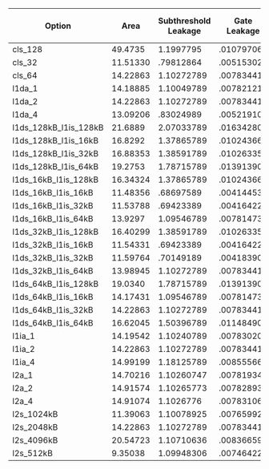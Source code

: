 | Option | Area | Subthreshold Leakage | Gate Leakage | Runtime Dynamic | Peak Dynamic | Total Power | Peak Power | Execution Time | Energy | Energy Efficiency | Energy Efficiency / Area |
| --- | --- | --- | --- | --- | --- | --- | --- | --- | --- | --- | --- |
| cls_128 | 49.4735 | 1.1997795 | .01079706 | .5813396 | 7.75802 | 1.79191616 | 8.96859656 | 0.123605 | .22148979 | 4.514880 | .091258 |
| cls_32 | 11.51330 | .79812864 | .005153027 | .18194723 | 1.162398 | .985228897 | 1.965679667 | 0.121456 | .119661960 | 8.356874 | .725845 |
| cls_64 | 14.22863 | 1.10272789 | .007834414 | .3231574 | 2.494852 | 1.433719704 | 3.605414304 | 0.123265 | .176727459 | 5.658430 | .397679 |
| l1da_1 | 14.18885 | 1.10049789 | .007821214 | .3217718 | 2.492292 | 1.430090904 | 3.600611104 | 0.123599 | .176757805 | 5.657458 | .398725 |
| l1da_2 | 14.22863 | 1.10272789 | .007834414 | .3231574 | 2.494852 | 1.433719704 | 3.605414304 | 0.123265 | .176727459 | 5.658430 | .397679 |
| l1da_4 | 13.09206 | .83024989 | .005219104 | .3288343 | 2.502302 | 1.164303294 | 3.337770994 | 0.123225 | .143471273 | 6.970036 | .532386 |
| l1ds_128kB_l1is_128kB | 21.6889 | 2.07033789 | .016342804 | .43620883 | 3.554992 | 2.522889524 | 5.641672694 | 0.111728 | .281877400 | 3.547641 | .163569 |
| l1ds_128kB_l1is_16kB | 16.8292 | 1.37865789 | .010243664 | .3977849 | 2.694572 | 1.786686454 | 4.083473554 | 0.130914 | .233902270 | 4.275289 | .254039 |
| l1ds_128kB_l1is_32kB | 16.88353 | 1.38591789 | .010263354 | .4105021 | 2.706222 | 1.806683344 | 4.102403244 | 0.123207 | .222596034 | 4.492443 | .266084 |
| l1ds_128kB_l1is_64kB | 19.2753 | 1.78715789 | .013913904 | .43621021 | 3.300662 | 2.237282004 | 5.101733794 | 0.111727 | .249964806 | 4.000563 | .207548 |
| l1ds_16kB_l1is_128kB | 16.34324 | 1.37865789 | .010243664 | .12228883 | 2.858312 | 1.511190384 | 4.247213554 | 0.112404 | .169863843 | 5.887068 | .360214 |
| l1ds_16kB_l1is_16kB | 11.48356 | .68697589 | .004144534 | .1298539 | 1.997892 | .820974324 | 2.689012424 | 0.131573 | .108018054 | 9.257711 | .806170 |
| l1ds_16kB_l1is_32kB | 11.53788 | .69423389 | .004164224 | .1258691 | 2.009542 | .824267214 | 2.707940114 | 0.123825 | .102064887 | 9.797688 | .849175 |
| l1ds_16kB_l1is_64kB | 13.9297 | 1.09546789 | .007814734 | .12228827 | 2.603982 | 1.225570894 | 3.707264624 | 0.112404 | .137759070 | 7.259050 | .521120 |
| l1ds_32kB_l1is_128kB | 16.40299 | 1.38591789 | .010263354 | .12422504 | 2.866502 | 1.520406284 | 4.262683244 | 0.111999 | .170283983 | 5.872542 | .358016 |
| l1ds_32kB_l1is_16kB | 11.54331 | .69423389 | .004164224 | .1315168 | 2.006082 | .829914914 | 2.704480114 | 0.131182 | .108869898 | 9.185275 | .795722 |
| l1ds_32kB_l1is_32kB | 11.59764 | .70149189 | .004183904 | .1276196 | 2.017732 | .833295394 | 2.723407794 | 0.123439 | .102861150 | 9.721843 | .838260 |
| l1ds_32kB_l1is_64kB | 13.98945 | 1.10272789 | .007834414 | .12422441 | 2.612172 | 1.234786714 | 3.722734304 | 0.111999 | .138294877 | 7.230925 | .516884 |
| l1ds_64kB_l1is_128kB | 19.0340 | 1.78715789 | .013913904 | .33984726 | 3.343622 | 2.140919054 | 5.144693794 | 0.111796 | .239346186 | 4.178048 | .219504 |
| l1ds_64kB_l1is_16kB | 14.17431 | 1.09546789 | .007814734 | .3155536 | 2.483202 | 1.418836224 | 3.586484624 | 0.130985 | .185846262 | 5.380791 | .379615 |
| l1ds_64kB_l1is_32kB | 14.22863 | 1.10272789 | .007834414 | .3231574 | 2.494852 | 1.433719704 | 3.605414304 | 0.123265 | .176727459 | 5.658430 | .397679 |
| l1ds_64kB_l1is_64kB | 16.62045 | 1.50396789 | .011484904 | .33985768 | 3.089292 | 1.855310474 | 4.604744794 | 0.111792 | .207408868 | 4.821394 | .290088 |
| l1ia_1 | 14.19542 | 1.10240789 | .007830204 | .3143511 | 2.465032 | 1.424589194 | 3.575270094 | 0.132392 | .188604212 | 5.302108 | .373508 |
| l1ia_2 | 14.22863 | 1.10272789 | .007834414 | .3231574 | 2.494852 | 1.433719704 | 3.605414304 | 0.123265 | .176727459 | 5.658430 | .397679 |
| l1ia_4 | 14.99199 | 1.18125789 | .008555664 | .3398592 | 2.821032 | 1.529672754 | 4.010845554 | 0.111792 | .171005176 | 5.847776 | .390060 |
| l2a_1 | 14.70216 | 1.10260747 | .007819346 | .3229061 | 2.492643 | 1.433332916 | 3.603069816 | 0.123290 | .176715615 | 5.658809 | .384896 |
| l2a_2 | 14.91574 | 1.10265773 | .007828933 | .3230756 | 2.49418 | 1.433562263 | 3.604666663 | 0.123268 | .176712353 | 5.658913 | .379392 |
| l2a_4 | 14.91074 | 1.1026776 | .007831068 | .3230929 | 2.494269 | 1.433601568 | 3.604777668 | 0.123266 | .176714330 | 5.658850 | .379515 |
| l2s_1024kB | 11.39063 | 1.10078925 | .007659924 | .31760439 | 2.390854 | 1.426053564 | 3.499303174 | 0.123538 | .176171805 | 5.676277 | .498328 |
| l2s_2048kB | 14.22863 | 1.10272789 | .007834414 | .3231574 | 2.494852 | 1.433719704 | 3.605414304 | 0.123265 | .176727459 | 5.658430 | .397679 |
| l2s_4096kB | 20.54723 | 1.10710636 | .00836659 | .3287798 | 2.615052 | 1.44425275 | 3.73052495 | 0.123237 | .17798537 | 5.618439 | .273440 |
| l2s_512kB | 9.35038 | 1.09948306 | .007464225 | .31383677 | 2.323864 | 1.420784055 | 3.430811285 | 0.123798 | .175890224 | 5.685364 | .608035 |
